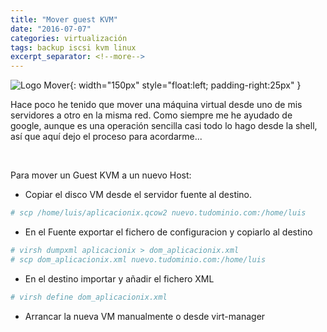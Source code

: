 ```yaml
---
title: "Mover guest KVM"
date: "2016-07-07"
categories: virtualización
tags: backup iscsi kvm linux
excerpt_separator: <!--more-->
---
```


![Logo Mover](/assets/img/posts/logo-move.svg){: width="150px" style="float:left; padding-right:25px" } 

Hace poco he tenido que mover una máquina virtual desde uno de mis servidores a otro en la misma red. Como siempre me he ayudado de google, aunque es una operación sencilla casi todo lo hago desde la shell, así que aquí dejo el proceso para acordarme...

<br clear="left"/>
<!--more-->

Para mover un Guest KVM a un nuevo Host:

- Copiar el disco VM desde el servidor fuente al destino.

```bash
# scp /home/luis/aplicacionix.qcow2 nuevo.tudominio.com:/home/luis
```

- En el Fuente exportar el fichero de configuracion y copiarlo al destino

```bash
# virsh dumpxml aplicacionix > dom_aplicacionix.xml
# scp dom_aplicacionix.xml nuevo.tudominio.com:/home/luis
```

- En el destino importar y añadir el fichero XML

```bash
# virsh define dom_aplicacionix.xml
```

- Arrancar la nueva VM manualmente o desde virt-manager
